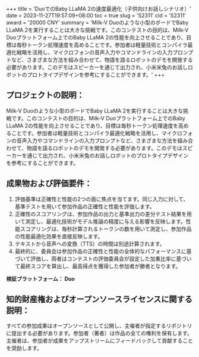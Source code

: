 +++
title = 'DuoでのBaby LLaMA 2の速度最適化（子供向けお話しシナリオ）'
date = 2023-11-27T19:57:09+08:00
toc = true
slug = 'S2311'
cid = 'S2311'
award = '20000 CNY'
summary = 'Milk-V Duoのような小型のボードでBaby LLaMA 2を実行することは大きな挑戦です。このコンテストの目的は、Milk-V Duoプラットフォーム上でのBaby LLaMA 2の性能を向上させることであり、目標は毎秒トークン処理速度を高めることです。参加者は軽量技術とコンパイラ最適化戦略を活用し、マイクロフォンの音声入力やコマンドラインの入力プロンプトなど、さまざまな方法を組み合わせて、物語を語るロボットのデモを開発する必要があります。このデモはスピーカーを通じて出力され、小米米兔のお話しロボットのプロトタイプデザインを参考にすることができます。'
+++

## プロジェクトの説明：

Milk-V Duoのような小型のボードでBaby LLaMA 2を実行することは大きな挑戦です。このコンテストの目的は、Milk-V Duoプラットフォーム上でのBaby LLaMA 2の性能を向上させることであり、目標は毎秒トークン処理速度を高めることです。参加者は軽量技術とコンパイラ最適化戦略を活用し、マイクロフォンの音声入力やコマンドラインの入力プロンプトなど、さまざまな方法を組み合わせて、物語を語るロボットのデモを開発する必要があります。このデモはスピーカーを通じて出力され、小米米兔のお話しロボットのプロトタイプデザインを参考にすることができます。

## 成果物および評価要件：

1. 評価基準は正確性と性能の2つの面に焦点を当てます。同じ入力に対して、基準テストを用いて参加作品の正確性と性能を評価します。
2. 正確性のスコアリングは、参加作品の出力と基準出力の差分テスト結果を用いて測定し、最適化技術がモデル推論の精度に与える影響を反映します。性能スコアリングは、毎秒計算されるトークンの数を用いて測定し、参加作品の性能最適化効果を直接反映します。
3. テキストから音声への変換（TTS）の時間は別途計算されます。
4. 最終的に、委員会は参加作品の正確性と性能の全体的なパフォーマンスに基づいて評価し、両者はコンテストの評価委員会が設定した加重比率に基づいて最終スコアを算出し、最高得点を獲得した参加者が勝者となります。

**検証プラットフォーム： Duo**

## 知的財産権およびオープンソースライセンスに関する説明：

すべての参加成果はオープンソースとして公開し、主催者が指定するリポジトリに提出する必要があります。参加者（著者）は作品の全ての権利を保有します。主催者は、参加者が成果をアップストリームにフィードバックして貢献することを奨励します。